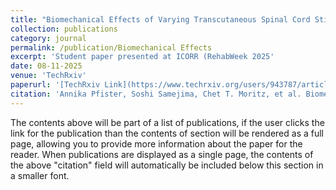 ```yaml
---
title: "Biomechanical Effects of Varying Transcutaneous Spinal Cord Stimulation Amplitude during Walking in Individuals with Spinal Cord Injury: A Case Series"
collection: publications
category: journal
permalink: /publication/Biomechanical Effects
excerpt: 'Student paper presented at ICORR (RehabWeek 2025'
date: 08-11-2025
venue: 'TechRxiv'
paperurl: '[TechRxiv Link](https://www.techrxiv.org/users/943787/articles/1313798-biomechanical-effects-of-varying-transcutaneous-spinal-cord-stimulation-amplitude-during-walking-in-individuals-with-spinal-cord-injury-a-case-series?commit=d02f46906239d5c39e149c094321213f9664954f)'
citation: 'Annika Pfister, Soshi Samejima, Chet T. Moritz, et al. Biomechanical Effects of Varying Transcutaneous Spinal Cord Stimulation Amplitude during Walking in Individuals with Spinal Cord Injury: A Case Series. TechRxiv. August 02, 2025.'
---
```


The contents above will be part of a list of publications, if the user clicks the link for the publication than the contents of section will be rendered as a full page, allowing you to provide more information about the paper for the reader. When publications are displayed as a single page, the contents of the above "citation" field will automatically be included below this section in a smaller font.
